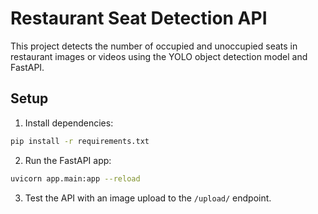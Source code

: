 # Restaurant Seat Detection API

This project detects the number of occupied and unoccupied seats in restaurant images or videos using the YOLO object detection model and FastAPI.

## Setup
1. Install dependencies:
```bash
pip install -r requirements.txt
```

2. Run the FastAPI app:
```bash
uvicorn app.main:app --reload
```

3. Test the API with an image upload to the `/upload/` endpoint.
